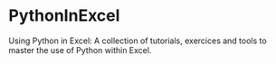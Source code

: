 # PythonInExcel
Using Python in Excel: A collection of tutorials, exercices and tools to master the use of Python within Excel.
